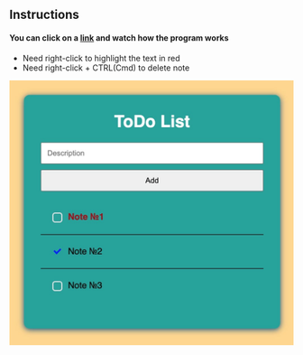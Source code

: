 ## Instructions

#### You can click on a <a href="https://lypkab.github.io/JavaScript-features">link</a> and watch how the program works

* Need right-click to highlight the text in red
* Need right-click + CTRL(Cmd) to delete note

<img src="presentation-image.jpg" alt="">